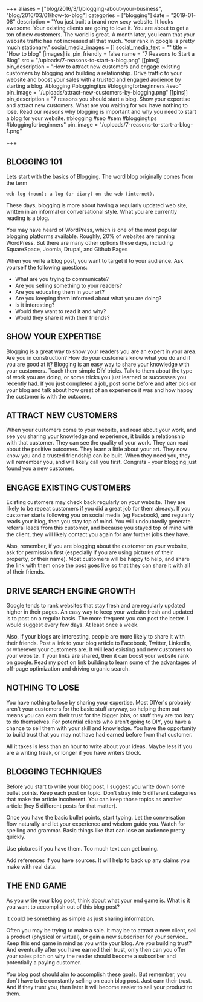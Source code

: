 +++
aliases = ["blog/2016/3/1/blogging-about-your-business", "blog/2016/03/01/how-to-blog"]
categories = ["blogging"]
date = "2019-01-08"
description = "You just built a brand new sexy website.  It looks awesome.  Your existing clients are going to love it.  You are about to get a ton of new customers.  The world is great. A month later, you learn that your website traffic has not increased all that much.  Your rank in google is pretty much stationary."
social_media_images = []
social_media_text = ""
title = "How to blog"
[images]
is_pin_friendly = false
name = "7 Reasons to Start a Blog"
src = "/uploads/7-reasons-to-start-a-blog.png"
[[pins]]
pin_description = "How to attract new customers and engage existing customers by blogging and building a relationship. Drive traffic to your website and boost your sales with a trusted and engaged audience by starting a blog. #blogging #bloggingtips #bloggingforbeginners #seo"
pin_image = "/uploads/attract-new-customers-by-blogging.png"
[[pins]]
pin_description = "7 reasons you should start a blog. Show your expertise and attract new customers.  What are you waiting for you have nothing to lose.  Read our reasons why blogging is important and why you need to start a blog for your website.  #blogging #seo #sem #bloggingtips #bloggingforbeginners"
pin_image = "/uploads/7-reasons-to-start-a-blog-1.png"

+++
## BLOGGING 101

Lets start with the basics of Blogging.  The word blog originally comes from the term

    web-log (noun): a log (or diary) on the web (internet).  

These days, blogging is more about having a regularly updated web site, written in an informal or conversational style.  What you are currently reading is a blog.

You may have heard of WordPress, which is one of the most popular blogging platforms available.  Roughly, 20% of websites are running WordPress.  But there are many other options these days, including SquareSpace, Joomla, Drupal, and Github Pages

When you write a blog post, you want to target it to your audience.  Ask yourself the following questions:

* What are you trying to communicate?
* Are  you selling something to your readers?
* Are you educating them in your art?
* Are you keeping them informed about what you are doing?
* Is it interesting?
* Would they want to read it and why?
* Would they share it with their friends?

## SHOW YOUR EXPERTISE

Blogging is a great way to show your readers you are an expert in your area.  Are you in construction?  How do your customers know what you do and if you are good at it?  Blogging is an easy way to share your knowledge with your customers.  Teach them simple DIY tricks.  Talk to them about the type of work you are doing, or some tricks you just learned or successes you recently had.  If you just completed a job, post some before and after pics on your blog and talk about how great of an experience it was and how happy the customer is with the outcome.

## ATTRACT NEW CUSTOMERS

When your customers come to your website, and read about your work, and see you sharing your knowledge and experience, it builds a relationship with that customer. They can see the quality of your work.  They can read about the positive outcomes.  They learn a little about your art. They now know you and a trusted friendship can be built.  When they need you, they will remember you, and will likely call you first.  Congrats - your blogging just found you a new customer.

## ENGAGE EXISTING CUSTOMERS

Existing customers may check back regularly on your website.  They are likely to be repeat customers if you did a great job for them already.  If you customer starts following you on social media (eg Facebook), and regularly reads your blog, then you stay top of mind.  You will undoubtedly generate referral leads from this customer, and because you stayed top of mind with the client, they will likely contact you again for any further jobs they have.

Also, remember, if you are blogging about the customer on your website, ask for permission first (especially if you are using pictures of their property, or their name).  Most customers will be happy to help, and share the link with them once the post goes live so that they can share it with all of their friends.

## DRIVE SEARCH ENGINE GROWTH

Google tends to rank websites that stay fresh and are regularly updated higher in their pages.  An easy way to keep your website fresh and updated is to post on a regular basis.  The more frequent you  can post the better.  I would suggest every few days.  At least once a week.

Also, if your blogs are interesting, people are more likely to share it with their friends.  Post a link to your blog article to Facebook, Twitter, LinkedIn, or wherever your customers are.  It will lead existing and new customers to your website.  If your links are shared, then it can boost your website rank on google.  Read my post on link building to learn some of the advantages of off-page optimization and driving organic search.

## NOTHING TO LOSE

You have nothing to lose by sharing your expertise.  Most DIYer's probably aren't your customers for the basic stuff anyway, so helping them out means you can earn their trust for the bigger jobs, or stuff they are too lazy to do themselves.  For potential clients who aren't going to DIY, you have a chance to sell them with your skill and knowledge.  You have the opportunity to build trust that you may not have had earned before from that customer.

All it takes is less than an hour to write about your ideas.  Maybe less if you are a writing freak, or longer if you have writers block.

## BLOGGING TECHNIQUES

Before you start to write your blog post, I suggest you write down some bullet points.  Keep each post on topic.  Don't stray into 5 different categories that make the article incoherent.  You can keep those topics as another article (hey 5 different posts for that matter).

Once you have the basic bullet points, start typing.  Let the conversation flow naturally and let your experience and wisdom guide you.  Watch for spelling and grammar.  Basic things like that can lose an audience pretty quickly.

Use pictures if you have them.  Too much text can get boring.

Add references if you have sources.  It will help to back up any claims you make with real data.

## THE END GAME

As you write your blog post, think about what your end game is.   What is it you want to accomplish out of this blog post?

It could be something as simple as just sharing information.

Often you may be trying to make a sale.  It may be to attract a new client, sell a product (physical or virtual), or gain a new subscriber for your service..  Keep this end game in mind as you write your blog.  Are you building trust?  And eventually after you have earned their trust, only then can you offer your sales pitch on why the reader should become a subscriber and potentially a paying customer.

You blog post should aim to accomplish these goals.  But remember, you don't have to be constantly selling on each blog post.  Just earn their trust.  And if they trust you, then later it will become easier to sell your product to them.